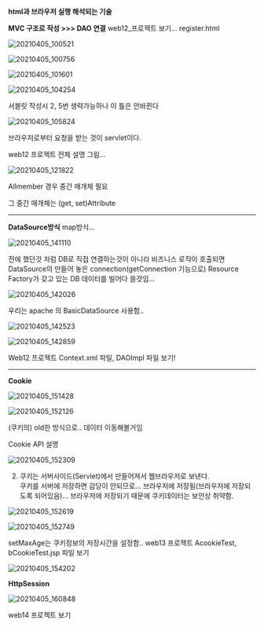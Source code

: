 **html과 브라우저 실행 해석되는 기술**

**MVC 구조로 작성 >>> DAO 연결**
web12_프로젝트 보기... 
register.html

![20210405_100521](https://user-images.githubusercontent.com/78403443/113553167-45e37d80-9632-11eb-9fde-8abecfd5971c.png)



![20210405_100756](https://user-images.githubusercontent.com/78403443/113553184-5136a900-9632-11eb-9c71-1d5852bc4dbb.png)



![20210405_101601](https://user-images.githubusercontent.com/78403443/113553227-66133c80-9632-11eb-9922-0c6014df553a.png)



![20210405_104254](https://user-images.githubusercontent.com/78403443/113553271-7a573980-9632-11eb-9765-4048c147b0dd.png)



서블릿 작성시 2, 5번 생략가능하나 이 틀은 안바뀐다



![20210405_105824](https://user-images.githubusercontent.com/78403443/113553300-85aa6500-9632-11eb-971f-862105ccd2ea.png)

브라우저로부터 요청을 받는 것이 servlet이다.



web12 프로젝트 전체 설명 그림...

![20210405_121822](https://user-images.githubusercontent.com/78403443/113553348-99ee6200-9632-11eb-9d2a-7ea89115eae5.png)

Allmember 경우 중간 매개체 필요

그 중간 매개체는 (get, set)Attribute

---

**DataSource방식**
map방식...

![20210405_141110](https://user-images.githubusercontent.com/78403443/113553447-c3a78900-9632-11eb-865d-3d7e19399ff7.png)


전에 했던것 처럼 DB로 직접 연결하는것이 아니라
비즈니스 로직이 호출되면 
DataSource의 만들어 놓은 connection(getConnection 기능으로) Resource Factory가 갖고 있는 DB 데이터를 빌어다 쓸것임...

![20210405_142026](https://user-images.githubusercontent.com/78403443/113553492-d457ff00-9632-11eb-976a-738e25011c50.png)

우리는 apache 의 BasicDataSource 사용함..

![20210405_142523](https://user-images.githubusercontent.com/78403443/113553545-e89bfc00-9632-11eb-89cf-5052f4c1bb8a.png)

![20210405_142859](https://user-images.githubusercontent.com/78403443/113553956-7ed02200-9633-11eb-93fd-9f3b22f015cd.png)

Web12 프로젝트 Context.xml 파일, DAOImpl 파일 보기!

---

**Cookie**

![20210405_151428](https://user-images.githubusercontent.com/78403443/113554116-c3f45400-9633-11eb-89cf-d5e4129c4a3e.png)

![20210405_152126](https://user-images.githubusercontent.com/78403443/113554146-cfe01600-9633-11eb-8baa-032fbd3870a3.png)


(쿠키의) old한 방식으로.. 데이터 이동해볼거임

Cookie API 설명

![20210405_152309](https://user-images.githubusercontent.com/78403443/113554237-f900a680-9633-11eb-8e5e-022ae0f852d3.png)

2. 쿠키는 서버사이드(Servlet)에서 만들어져서 웹브라우저로 보낸다.  
   쿠키를 서버에 저장하면 감당이 안되므로... 브라우저에 저장됨(브라우저에 저장되도록 되어있음)... 
   브라우저에 저장되기 때문에 쿠키데이터는 보안상 취약함.

![20210405_152619](https://user-images.githubusercontent.com/78403443/113554258-061d9580-9634-11eb-85c5-73297934769c.png)

![20210405_152749](https://user-images.githubusercontent.com/78403443/113554339-22b9cd80-9634-11eb-8d02-f4882974dd11.png)

setMaxAge는 쿠키정보의 저장시간을 설정함..
web13 프로젝트 AcookieTest, bCookieTest.jsp 파일 보기

![20210405_154202](https://user-images.githubusercontent.com/78403443/113554377-35cc9d80-9634-11eb-8b3b-0cd4eceaf0f4.png)



**HttpSession**

![20210405_160848](https://user-images.githubusercontent.com/78403443/113554516-66acd280-9634-11eb-8148-107ea639dc66.png)

web14 프로젝트 보기
